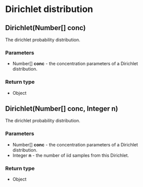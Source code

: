 Dirichlet distribution
======================
Dirichlet(Number[] **conc**)
----------------------------

The dirichlet probability distribution.

### Parameters

- Number[] **conc** - the concentration parameters of a Dirichlet distribution.

### Return type

- Object



Dirichlet(Number[] **conc**, Integer **n**)
-------------------------------------------

The dirichlet probability distribution.

### Parameters

- Number[] **conc** - the concentration parameters of a Dirichlet distribution.
- Integer **n** - the number of iid samples from this Dirichlet.

### Return type

- Object



